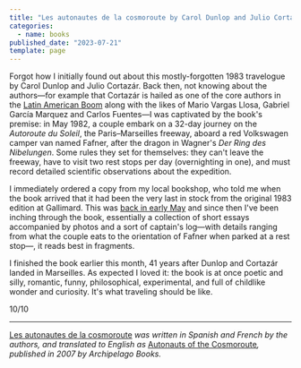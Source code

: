 ```yaml
---
title: "Les autonautes de la cosmoroute by Carol Dunlop and Julio Cortázar"
categories:
  - name: books
published_date: "2023-07-21"
template: page
---
```


Forgot how I initially found out about this mostly-forgotten 1983 travelogue by Carol Dunlop and Julio Cortazár. Back then, not knowing about the authors—for example that Cortazár is hailed as one of the core authors in the [Latin American Boom](https://en.wikipedia.org/wiki/Latin_American_Boom) along with the likes of Mario Vargas Llosa, Gabriel García Marquez and Carlos Fuentes—I was captivated by the book's premise: in May 1982, a couple embark on a 32-day journey on the _Autoroute du Soleil_, the Paris–Marseilles freeway, aboard a red Volkswagen camper van named Fafner, after the dragon in Wagner's _Der Ring des Nibelungen_. Some rules they set for themselves: they can't leave the freeway, have to visit two rest stops per day (overnighting in one), and must record detailed scientific observations about the expedition.

I immediately ordered a copy from my local bookshop, who told me when the book arrived that it had been the very last in stock from the original 1983 edition at Gallimard. This was [back in early May](/notes/weeknote-9-a-week-of-afternoons/) and since then I've been inching through the book, essentially a collection of short essays accompanied by photos and a sort of captain's log—with details ranging from what the couple eats to the orientation of Fafner when parked at a rest stop—, it reads best in fragments.

I finished the book earlier this month, 41 years after Dunlop and Cortazár landed in Marseilles. As expected I loved it: the book is at once poetic and silly, romantic, funny, philosophical, experimental, and full of childlike wonder and curiosity. It's what traveling should be like.

10/10

---

[Les autonautes de la cosmoroute](https://www.gallimard.fr/Catalogue/GALLIMARD/Du-monde-entier/Les-autonautes-de-la-cosmoroute-ou-Un-voyage-intemporel-Paris-Marseille#) _was written in Spanish and French by the authors, and translated to English as_ [Autonauts of the Cosmoroute](https://archipelagobooks.org/book/autonauts-of-the-cosmoroute/)_, published in 2007 by Archipelago Books._
